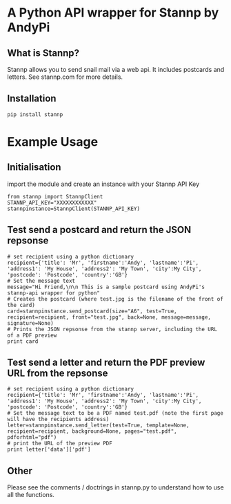 # A Python API wrapper for Stannp by AndyPi

## What is Stannp?
Stannp allows you to send snail mail via a web api. It includes postcards and letters. See stannp.com for more details.  

## Installation
```
pip install stannp
```  

# Example Usage

## Initialisation
import the module and create an instance with your Stannp API Key  
```
from stannp import StannpClient
STANNP_API_KEY="XXXXXXXXXXXX"
stannpinstance=StannpClient(STANNP_API_KEY)
```

## Test send a postcard and return the JSON repsonse
```
# set recipient using a python dictionary
recipient={'title': 'Mr', 'firstname':'Andy', 'lastname':'Pi', 'address1': 'My House', 'address2': 'My Town', 'city':My City', 'postcode': 'Postcode', 'country':'GB'} 	
# Set the message text
message="Hi Friend,\n\n This is a sample postcard using AndyPi's stannp-api wrapper for python"
# Creates the postcard (where test.jpg is the filename of the front of the card)
card=stannpinstance.send_postcard(size="A6", test=True, recipient=recipient, front="test.jpg", back=None, message=message, signature=None)
# Prints the JSON repsonse from the stannp server, including the URL of a PDF preview
print card

```

## Test send a letter and return the PDF preview URL from the repsonse
```
# set recipient using a python dictionary
recipient={'title': 'Mr', 'firstname':'Andy', 'lastname':'Pi', 'address1': 'My House', 'address2': 'My Town', 'city':My City', 'postcode': 'Postcode', 'country':'GB'} 	
# Set the message text to be a PDF named test.pdf (note the first page will have the recipients address)
letter=stannpinstance.send_letter(test=True, template=None, recipient=recipient, background=None, pages="test.pdf", pdforhtml="pdf")
# print the URL of the preview PDF
print letter['data']['pdf']
```

## Other
Please see the comments / doctrings in stannp.py to understand how to use all the functions.
